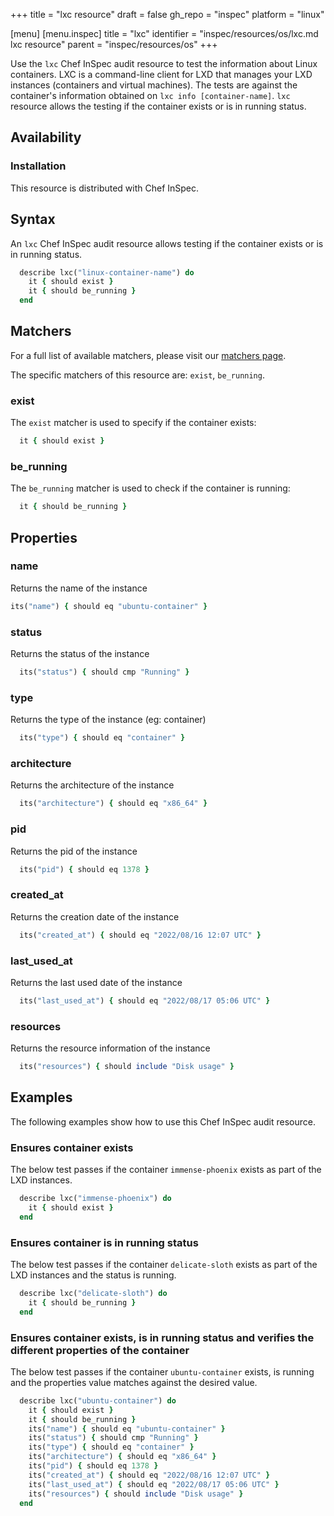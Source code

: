 +++
title = "lxc resource"
draft = false
gh_repo = "inspec"
platform = "linux"

[menu]
  [menu.inspec]
    title = "lxc"
    identifier = "inspec/resources/os/lxc.md lxc resource"
    parent = "inspec/resources/os"
+++

Use the `lxc` Chef InSpec audit resource to test the information about Linux containers. LXC is a command-line client for LXD that manages your LXD instances (containers and virtual machines). The tests are against the container's information obtained on `lxc info [container-name]`. `lxc` resource allows the testing if the container exists or is in running status.

## Availability

### Installation

This resource is distributed with Chef InSpec.

## Syntax

An   `lxc` Chef InSpec audit resource allows testing if the container exists or is in running status.

```ruby
  describe lxc("linux-container-name") do
    it { should exist }
    it { should be_running }
  end
```

## Matchers

For a full list of available matchers, please visit our [matchers page](https://docs.chef.io/inspec/matchers/).

The specific matchers of this resource are: `exist`, `be_running`.

### exist

The `exist` matcher is used to specify if the container exists:

```ruby
  it { should exist }
```

### be_running

The `be_running` matcher is used to check if the container is running:

```ruby
  it { should be_running }
```

## Properties

### name

Returns the name of the instance

```ruby
its("name") { should eq "ubuntu-container" }
```
### status

Returns the status of the instance

```ruby
  its("status") { should cmp "Running" }
```

### type

Returns the type of the instance (eg: container)

```ruby
  its("type") { should eq "container" }
```

### architecture

Returns the architecture of the instance

```ruby
  its("architecture") { should eq "x86_64" }
```

### pid

Returns the pid of the instance

```ruby
  its("pid") { should eq 1378 }
```

### created_at
Returns the creation date of the instance

```ruby
  its("created_at") { should eq "2022/08/16 12:07 UTC" }
```

### last_used_at
Returns the last used date of the instance

```ruby
  its("last_used_at") { should eq "2022/08/17 05:06 UTC" }
```
### resources

Returns the resource information of the instance

```ruby
  its("resources") { should include "Disk usage" }
```

## Examples

The following examples show how to use this Chef InSpec audit resource.

### Ensures container exists

The below test passes if the container `immense-phoenix` exists as part of the LXD instances.

```ruby
  describe lxc("immense-phoenix") do
    it { should exist }
  end
```

### Ensures container is in running status

The below test passes if the container `delicate-sloth` exists as part of the LXD instances and the status is running.

```ruby
  describe lxc("delicate-sloth") do
    it { should be_running }
  end
```

### Ensures container exists, is in running status and verifies the different properties of the container

The below test passes if the container `ubuntu-container` exists, is running and the properties value matches against the desired value.

```ruby
  describe lxc("ubuntu-container") do
    it { should exist }
    it { should be_running }
    its("name") { should eq "ubuntu-container" }
    its("status") { should cmp "Running" }
    its("type") { should eq "container" }
    its("architecture") { should eq "x86_64" }
    its("pid") { should eq 1378 }
    its("created_at") { should eq "2022/08/16 12:07 UTC" }
    its("last_used_at") { should eq "2022/08/17 05:06 UTC" }
    its("resources") { should include "Disk usage" }
  end
```
